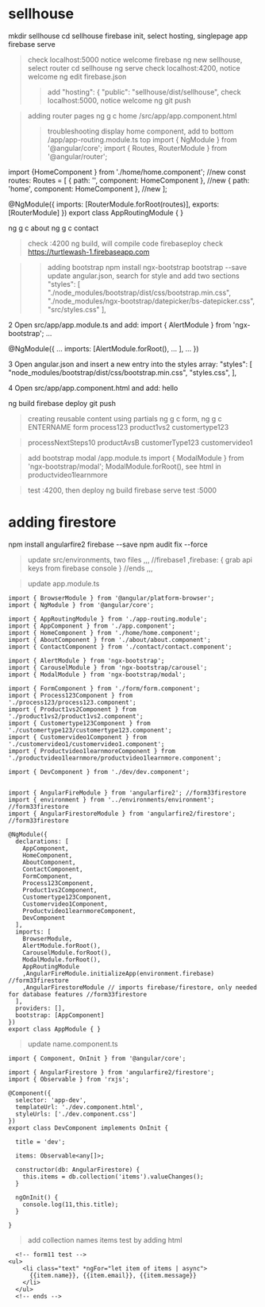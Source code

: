 # sellhouse

mkdir sellhouse
cd sellhouse
firebase init, select hosting, singlepage app
firebase serve
>check localhost:5000 notice welcome firebase
ng new sellhouse, select router
cd sellhouse
ng serve
>check localhost:4200, notice welcome ng
>edit firebase.json
>>add 
  "hosting": {
   "public": "sellhouse/dist/sellhouse",
>check localhost:5000, notice welcome ng
git push

>adding router pages
ng g c home 
/src/app/app.component.html
>>troubleshooting 
>display home component, add to bottom <app-home></app-home>
/app/app-routing.module.ts
>top
import { NgModule } from '@angular/core';
import { Routes, RouterModule } from '@angular/router';

import {HomeComponent } from './home/home.component'; //new
const routes: Routes = [
  { path: '', component: HomeComponent }, //new
  { path: 'home', component: HomeComponent }, //new
];

@NgModule({
  imports: [RouterModule.forRoot(routes)],
  exports: [RouterModule]
})
export class AppRoutingModule { }



ng g c about
ng g c contact
>check :4200
ng build, will compile code 
firebaseploy
>check https://turtlewash-1.firebaseapp.com


>>adding bootstrap
npm install ngx-bootstrap bootstrap --save
>>update angular.json, search for style and add two sections
            "styles": [
              "./node_modules/bootstrap/dist/css/bootstrap.min.css",
              "./node_modules/ngx-bootstrap/datepicker/bs-datepicker.css",
              "src/styles.css"
            ],

2
Open src/app/app.module.ts and add:
import { AlertModule } from 'ngx-bootstrap';
...

@NgModule({
   ...
   imports: [AlertModule.forRoot(), ... ],
   ...
})

3
Open angular.json and insert a new entry into the styles array:
      "styles": [
        "node_modules/bootstrap/dist/css/bootstrap.min.css",
        "styles.css",
      ],


4
Open src/app/app.component.html and add:
  <alert type="success">hello</alert>

ng build
firebase deploy 
git push

>creating reusable content using partials 
ng g c form, ng g c ENTERNAME
>form
>process123
>product1vs2
>customertype123

>processNextSteps10
>productAvsB
>customerType123
>customervideo1

>add bootstrap modal
/app.module.ts
import { ModalModule } from 'ngx-bootstrap/modal';
    ModalModule.forRoot(),
>see html in productvideo1learnmore

>test :4200, then deploy 
ng build
firebase serve
>test :5000



# adding firestore 
npm install angularfire2 firebase --save
npm audit fix --force

>update src/environments, two files
,,,
  //firebase1
  ,firebase: {
    grab api keys from firebase console
  }
  //ends
,,,

>update app.module.ts
```
import { BrowserModule } from '@angular/platform-browser';
import { NgModule } from '@angular/core';

import { AppRoutingModule } from './app-routing.module';
import { AppComponent } from './app.component';
import { HomeComponent } from './home/home.component';
import { AboutComponent } from './about/about.component';
import { ContactComponent } from './contact/contact.component';

import { AlertModule } from 'ngx-bootstrap';
import { CarouselModule } from 'ngx-bootstrap/carousel';
import { ModalModule } from 'ngx-bootstrap/modal';

import { FormComponent } from './form/form.component';
import { Process123Component } from './process123/process123.component';
import { Product1vs2Component } from './product1vs2/product1vs2.component';
import { Customertype123Component } from './customertype123/customertype123.component';
import { Customervideo1Component } from './customervideo1/customervideo1.component';
import { Productvideo1learnmoreComponent } from './productvideo1learnmore/productvideo1learnmore.component';

import { DevComponent } from './dev/dev.component';


import { AngularFireModule } from 'angularfire2'; //form33firestore
import { environment } from '../environments/environment'; //form33firestore
import { AngularFirestoreModule } from 'angularfire2/firestore'; //form33firestore

@NgModule({
  declarations: [
    AppComponent,
    HomeComponent,
    AboutComponent,
    ContactComponent,
    FormComponent,
    Process123Component,
    Product1vs2Component,
    Customertype123Component,
    Customervideo1Component,
    Productvideo1learnmoreComponent,
    DevComponent
  ],
  imports: [
    BrowserModule,
    AlertModule.forRoot(),
    CarouselModule.forRoot(),
    ModalModule.forRoot(),
    AppRoutingModule
    ,AngularFireModule.initializeApp(environment.firebase) //form33firestore
    ,AngularFirestoreModule // imports firebase/firestore, only needed for database features //form33firestore
  ],
  providers: [],
  bootstrap: [AppComponent]
})
export class AppModule { }

```

>update name.component.ts
```
import { Component, OnInit } from '@angular/core';

import { AngularFirestore } from 'angularfire2/firestore';
import { Observable } from 'rxjs';

@Component({
  selector: 'app-dev',
  templateUrl: './dev.component.html',
  styleUrls: ['./dev.component.css']
})
export class DevComponent implements OnInit {

  title = 'dev';

  items: Observable<any[]>;

  constructor(db: AngularFirestore) { 
    this.items = db.collection('items').valueChanges();
  }

  ngOnInit() {
    console.log(11,this.title);
  }

}

```


>add collection names items 
>test by adding html
```
  <!-- form11 test -->
<ul>
    <li class="text" *ngFor="let item of items | async">
      {{item.name}}, {{item.email}}, {{item.message}}
    </li>
  </ul>
  <!-- ends -->
```



